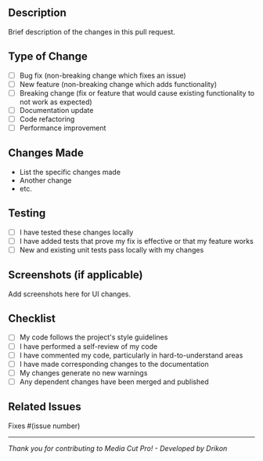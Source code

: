 ## Description
Brief description of the changes in this pull request.

## Type of Change
- [ ] Bug fix (non-breaking change which fixes an issue)
- [ ] New feature (non-breaking change which adds functionality)
- [ ] Breaking change (fix or feature that would cause existing functionality to not work as expected)
- [ ] Documentation update
- [ ] Code refactoring
- [ ] Performance improvement

## Changes Made
- List the specific changes made
- Another change
- etc.

## Testing
- [ ] I have tested these changes locally
- [ ] I have added tests that prove my fix is effective or that my feature works
- [ ] New and existing unit tests pass locally with my changes

## Screenshots (if applicable)
Add screenshots here for UI changes.

## Checklist
- [ ] My code follows the project's style guidelines
- [ ] I have performed a self-review of my code
- [ ] I have commented my code, particularly in hard-to-understand areas
- [ ] I have made corresponding changes to the documentation
- [ ] My changes generate no new warnings
- [ ] Any dependent changes have been merged and published

## Related Issues
Fixes #(issue number)

---
*Thank you for contributing to Media Cut Pro! - Developed by Drikon*
